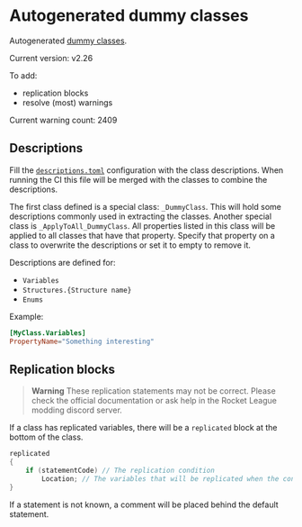 # Autogenerated dummy classes

Autogenerated [dummy classes](https://github.com/RocketLeagueMapMaking/RL-dummy-classes).

Current version: v2.26

To add:

- replication blocks
- resolve (most) warnings

Current warning count: 2409

## Descriptions

Fill the [`descriptions.toml`](./description.toml) configuration with the class descriptions.
When running the CI this file will be merged with the classes to combine the descriptions.

The first class defined is a special class: `_DummyClass`. This will hold some descriptions commonly used in extracting the classes.
Another special class is `_ApplyToAll_DummyClass`.
All properties listed in this class will be applied to all classes that have that property. Specify that property on a class to overwrite the descriptions or set it to empty to remove it.

Descriptions are defined for:

- `Variables`
- `Structures.{Structure name}`
- `Enums`

Example:

```toml
[MyClass.Variables]
PropertyName="Something interesting"
```

## Replication blocks

> **Warning** These replication statements may not be correct. Please check the official documentation or ask help in the Rocket League modding discord server.

If a class has replicated variables, there will be a `replicated` block at the bottom of the class.

```c++
replicated
{
    if (statementCode) // The replication condition
        Location; // The variables that will be replicated when the condition is true
}
```

If a statement is not known, a comment will be placed behind the default statement.
